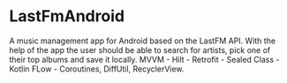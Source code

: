# LastFmAndroid
A music management app for Android based on the LastFM API. With the help of the app the user should be able to search for artists, pick one of their top albums and save it locally.
MVVM - Hilt - Retrofit - Sealed Class - Kotlin FLow - Coroutines, DiffUtil, RecyclerView.
